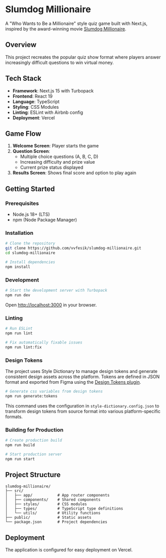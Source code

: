 # Slumdog Millionaire

A "Who Wants to Be a Millionaire" style quiz game built with Next.js, inspired by the award-winning movie [Slumdog Millionaire](https://www.imdb.com/title/tt1010048/).

## Overview

This project recreates the popular quiz show format where players answer increasingly difficult questions to win virtual money.

## Tech Stack

- **Framework**: Next.js 15 with Turbopack
- **Frontend**: React 19
- **Language**: TypeScript
- **Styling**: CSS Modules
- **Linting**: ESLint with Airbnb config
- **Deployment**: Vercel

## Game Flow

1. **Welcome Screen**: Player starts the game
2. **Question Screen**: 
   - Multiple choice questions (A, B, C, D)
   - Increasing difficulty and prize value
   - Current prize status displayed
3. **Results Screen**: Shows final score and option to play again

## Getting Started

### Prerequisites

- Node.js 18+ (LTS)
- npm (Node Package Manager)

### Installation

```bash
# Clone the repository
git clone https://github.com/vvfesik/slumdog-millionaire.git
cd slumdog-millionaire

# Install dependencies
npm install
```

### Development

```bash
# Start the development server with Turbopack
npm run dev
```

Open [http://localhost:3000](http://localhost:3000) in your browser.

### Linting

```bash
# Run ESLint
npm run lint

# Fix automatically fixable issues
npm run lint:fix
```

### Design Tokens

The project uses Style Dictionary to manage design tokens and generate consistent design assets across the platform. Tokens are defined in JSON format and exported from Figma using the [Design Tokens plugin](https://github.com/lukasoppermann/design-tokens).

```bash
# Generate css variables from design tokens
npm run generate:tokens
```

This command uses the configuration in `style-dictionary.config.json` to transform design tokens from source format into various platform-specific formats.

### Building for Production

```bash
# Create production build
npm run build

# Start production server
npm run start
```

## Project Structure

```
slumdog-millionaire/
├── src/
│   ├── app/           # App router components
│   ├── components/    # Shared components
│   ├── styles/        # CSS modules
│   ├── types/         # TypeScript type definitions
│   └── utils/         # Utility functions
├── public/            # Static assets
└── package.json       # Project dependencies
```

## Deployment

The application is configured for easy deployment on Vercel.

